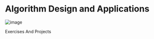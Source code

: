 # Algorithm Design and Applications

![image](https://user-images.githubusercontent.com/75048742/214993577-f8c85921-afc4-4b86-9288-23fb712f471a.jpg)

Exercises And Projects
